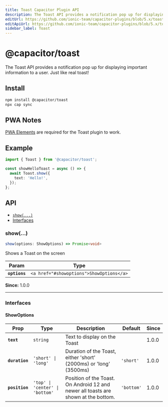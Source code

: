```yaml
---
title: Toast Capacitor Plugin API
description: The Toast API provides a notification pop up for displaying important information to a user. Just like real toast!
editUrl: https://github.com/ionic-team/capacitor-plugins/blob/5.x/toast/README.md
editApiUrl: https://github.com/ionic-team/capacitor-plugins/blob/5.x/toast/src/definitions.ts
sidebar_label: Toast
---
```


# @capacitor/toast

The Toast API provides a notification pop up for displaying important information to a user. Just like real toast!

## Install

```bash
npm install @capacitor/toast
npx cap sync
```

## PWA Notes

[PWA Elements](https://capacitorjs.com/docs/web/pwa-elements) are required for the Toast plugin to work.

## Example

```typescript
import { Toast } from '@capacitor/toast';

const showHelloToast = async () => {
  await Toast.show({
    text: 'Hello!',
  });
};
```

## API

<docgen-index>

* [`show(...)`](#show)
* [Interfaces](#interfaces)

</docgen-index>

<docgen-api>


### show(...)

```typescript
show(options: ShowOptions) => Promise<void>
```

Shows a Toast on the screen

| Param         | Type                                                |
| ------------- | --------------------------------------------------- |
| **`options`** | `<a href="#showoptions">ShowOptions</a>` |

**Since:** 1.0.0

--------------------


### Interfaces


#### ShowOptions

| Prop           | Type                                       | Description                                                                        | Default               | Since |
| -------------- | ------------------------------------------ | ---------------------------------------------------------------------------------- | --------------------- | ----- |
| **`text`**     | `string`                        | Text to display on the Toast                                                       |                       | 1.0.0 |
| **`duration`** | `'short' \| 'long'`             | Duration of the Toast, either 'short' (2000ms) or 'long' (3500ms)                  | `'short'`  | 1.0.0 |
| **`position`** | `'top' \| 'center' \| 'bottom'` | Position of the Toast. On Android 12 and newer all toasts are shown at the bottom. | `'bottom'` | 1.0.0 |

</docgen-api>